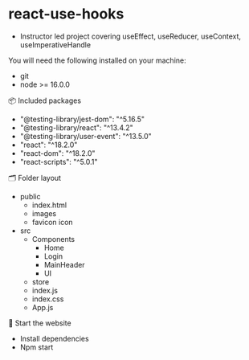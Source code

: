 # react-use-hooks
- Instructor led project covering useEffect, useReducer, useContext, useImperativeHandle

You will need the following installed on your machine:
- git
- node >= 16.0.0

📦 Included packages
- "@testing-library/jest-dom": "^5.16.5"
- "@testing-library/react": "^13.4.2"
- "@testing-library/user-event": "^13.5.0"
- "react": "^18.2.0"
- "react-dom": "^18.2.0"
- "react-scripts": "^5.0.1"

🗂 Folder layout
- public
  - index.html
  - images
  - favicon icon
- src
  - Components
    - Home
    - Login
    - MainHeader 
    - UI
  - store
  - index.js
  - index.css
  - App.js

🏁 Start the website
- Install dependencies
- Npm start
